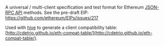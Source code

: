 A universal / multi-client specification and test format for Ethereum [JSON-RPC API](https://github.com/ethereum/wiki/wiki/JSON-RPC) methods. See the pre-draft EIP: https://github.com/ethereum/EIPs/issues/217

Used with [hive](https://github.com/karalabe/hive) to generate a client compatibility table: [http://cdetrio.github.io/eth-compat-table/](http://cdetrio.github.io/eth-compat-table/).



